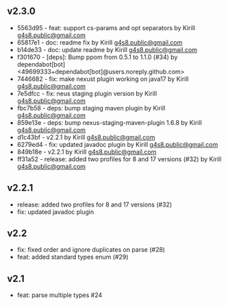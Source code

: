 ## v2.3.0

 - 5563d95 - feat: support cs-params and opt separators
   by Kirill <g4s8.public@gmail.com>
 - 65817e1 - doc: readme fix
   by Kirill <g4s8.public@gmail.com>
 - b14de33 - doc: update readme
   by Kirill <g4s8.public@gmail.com>
 - f301670 - [deps]: Bump ppom from 0.5.1 to 1.1.0 (#34)
   by dependabot[bot] <49699333+dependabot[bot]@users.noreply.github.com>
 - 7446682 - fix: make nexust plugin working on java17
   by Kirill <g4s8.public@gmail.com>
 - 7e5dfcc - fix: neus staging plugin version
   by Kirill <g4s8.public@gmail.com>
 - fbc7b58 - deps: bump staging maven plugin
   by Kirill <g4s8.public@gmail.com>
 - 859e13e - deps: bump nexus-staging-maven-plugin 1.6.8
   by Kirill <g4s8.public@gmail.com>
 - d1c43bf - v2.2.1
   by Kirill <g4s8.public@gmail.com>
 - 6279ed4 - fix: updated javadoc plugin
   by Kirill <g4s8.public@gmail.com>
 - 849b18e - v2.2.1
   by Kirill <g4s8.public@gmail.com>
 - ff31a52 - release: added two profiles for 8 and 17 versions (#32)
   by Kirill <g4s8.public@gmail.com>

## v2.2.1

 - release: added two profiles for 8 and 17 versions (#32)
 - fix: updated javadoc plugin

## v2.2

 - fix: fixed order and ignore duplicates on parse (#28)
 - feat: added standard types enum (#29)

## v2.1

 - feat: parse multiple types #24
